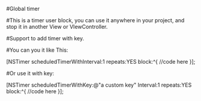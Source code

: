 #Global timer 

#This is a timer user block, you can use it anywhere in your project, and stop it in another View or VIewController.

#Support to add timer with key.

#You can you it like This:

[NSTimer scheduledTimerWithInterval:1 repeats:YES block:^{
   //code here
}];

#Or use it with key:

[NSTimer scheduledTimerWithKey:@"a custom key" Interval:1 repeats:YES block:^{
  //code here
}];
